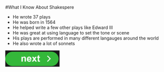 #What I Know About Shakespere

- He wrote 37 plays
- He was born in 1564
- He helped write a few other plays like Edward III
- He was great at using language to set the tone or scene
- His plays are performed in many different langauges around the world
- He also wrote a lot of sonnets

[![Next Button](image.png)](Learn)
